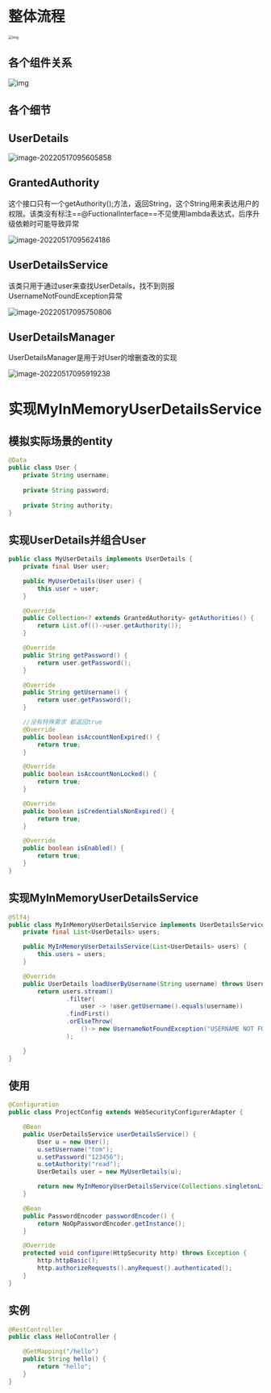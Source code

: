 # 整体流程

<img src=".1.%E8%87%AA%E5%AE%9A%E4%B9%89%E6%95%B4%E4%B8%AA%E7%94%A8%E6%88%B7%E8%AE%A4%E8%AF%81%E8%BF%87%E7%A8%8B.assets/enhance_jpgtoken=9F2A0ABE4A81415718AHL9EL&file_name=JW8E8P8g8K3CRaFtBa1h7JeV.jpg&t=1652752830444&rotate=0&mode=0" alt="img" style="zoom:50%;" />

## 各个组件关系

![img](.1.%E8%87%AA%E5%AE%9A%E4%B9%89%E6%95%B4%E4%B8%AA%E7%94%A8%E6%88%B7%E8%AE%A4%E8%AF%81%E8%BF%87%E7%A8%8B.assets/enhance_jpgtoken=9F2A0ABE4A81415718AHL9EL&file_name=haAEMeMed42gtN9rCU77V3HW.jpg&t=1652752830444&rotate=0&mode=0)







## 各个细节

## UserDetails

![image-20220517095605858](.1.%E8%87%AA%E5%AE%9A%E4%B9%89%E6%95%B4%E4%B8%AA%E7%94%A8%E6%88%B7%E8%AE%A4%E8%AF%81%E8%BF%87%E7%A8%8B.assets/image-20220517095605858.png)

## GrantedAuthority

这个接口只有一个getAuthority();方法，返回String，这个String用来表达用户的权限。该类没有标注==@FuctionalInterface==不见使用lambda表达式，后序升级依赖时可能导致异常

![image-20220517095624186](.1.%E8%87%AA%E5%AE%9A%E4%B9%89%E6%95%B4%E4%B8%AA%E7%94%A8%E6%88%B7%E8%AE%A4%E8%AF%81%E8%BF%87%E7%A8%8B.assets/image-20220517095624186.png)



## UserDetailsService

该类只用于通过user来查找UserDetails，找不到则报UsernameNotFoundException异常

![image-20220517095750806](.1.%E8%87%AA%E5%AE%9A%E4%B9%89%E6%95%B4%E4%B8%AA%E7%94%A8%E6%88%B7%E8%AE%A4%E8%AF%81%E8%BF%87%E7%A8%8B.assets/image-20220517095750806.png)

## UserDetailsManager

UserDetailsManager是用于对User的增删查改的实现

![image-20220517095919238](.1.%E8%87%AA%E5%AE%9A%E4%B9%89%E6%95%B4%E4%B8%AA%E7%94%A8%E6%88%B7%E8%AE%A4%E8%AF%81%E8%BF%87%E7%A8%8B.assets/image-20220517095919238.png)



# 实现MyInMemoryUserDetailsService

## 模拟实际场景的entity

```java
@Data
public class User {
    private String username;
    
    private String password;
    
    private String authority;
}
```

## 实现UserDetails并组合User

```java
public class MyUserDetails implements UserDetails {
    private final User user;

    public MyUserDetails(User user) {
        this.user = user;
    }

    @Override
    public Collection<? extends GrantedAuthority> getAuthorities() {
        return List.of(()->user.getAuthority());
    }

    @Override
    public String getPassword() {
        return user.getPassword();
    }

    @Override
    public String getUsername() {
        return user.getPassword();
    }

    //没有特殊需求 都返回true
    @Override
    public boolean isAccountNonExpired() {
        return true;
    }

    @Override
    public boolean isAccountNonLocked() {
        return true;
    }

    @Override
    public boolean isCredentialsNonExpired() {
        return true;
    }

    @Override
    public boolean isEnabled() {
        return true;
    }
}
```

## 实现MyInMemoryUserDetailsService

```java
@Slf4j
public class MyInMemoryUserDetailsService implements UserDetailsService {
    private final List<UserDetails> users;

    public MyInMemoryUserDetailsService(List<UserDetails> users) {
        this.users = users;
    }

    @Override
    public UserDetails loadUserByUsername(String username) throws UsernameNotFoundException {
        return users.stream()
                .filter(
                    user -> !user.getUsername().equals(username))
                .findFirst()
                .orElseThrow(
                    ()-> new UsernameNotFoundException("USERNAME NOT FOUND")
                );

    }
}
```

## 使用

```java
@Configuration
public class ProjectConfig extends WebSecurityConfigurerAdapter {

    @Bean
    public UserDetailsService userDetailsService() {
        User u = new User();
        u.setUsername("tom");
        u.setPassword("123456");
        u.setAuthority("read");
        UserDetails user = new MyUserDetails(u);

        return new MyInMemoryUserDetailsService(Collections.singletonList(user));
    }

    @Bean
    public PasswordEncoder passwordEncoder() {
        return NoOpPasswordEncoder.getInstance();
    }

    @Override
    protected void configure(HttpSecurity http) throws Exception {
        http.httpBasic();
        http.authorizeRequests().anyRequest().authenticated();
    }
}
```

## 实例

```java
@RestController
public class HelloController {

    @GetMapping("/hello")
    public String hello() {
        return "hello";
    }
}
```

